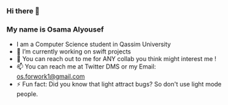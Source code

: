 ### Hi there 👋 
### My name is Osama Alyousef

<!--
**osalyousef/osalyousef** is a ✨ _special_ ✨ repository because its `README.md` (this file) appears on your GitHub profile.
-->

- I am a Computer Science student in Qassim University
- 🔭 I’m currently working on swift projects
- 👯 You can reach out to me for ANY collab you think might interest me !
- 📫 You can reach me at Twitter DMS or my Email: os.forwork1@gmail.com
- ⚡ Fun fact: Did you know that light attract bugs? So don't use light mode people.
